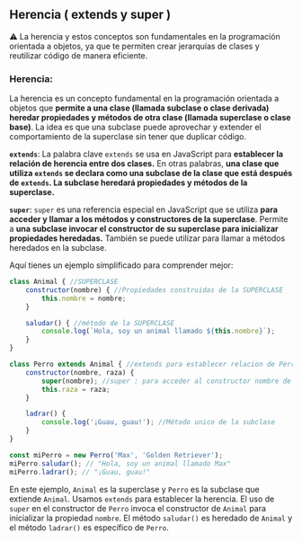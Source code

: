 ## Herencia ( extends y super )

<aside>
⚠️ La herencia y estos conceptos son fundamentales en la programación orientada a objetos, ya que te permiten crear jerarquías de clases y reutilizar código de manera eficiente.

</aside>

### **Herencia**:

La herencia es un concepto fundamental en la programación orientada a objetos que **permite a una clase (llamada subclase o clase derivada) heredar propiedades y métodos de otra clase (llamada superclase o clase base)**. La idea es que una subclase puede aprovechar y extender el comportamiento de la superclase sin tener que duplicar código.

**`extends`**:
La palabra clave `extends` se usa en JavaScript para **establecer la relación de herencia entre dos clases.** En otras palabras, **una clase que utiliza `extends` se declara como una subclase de la clase que está después de `extends`. La subclase heredará propiedades y métodos de la superclase.**

**`super`**:
`super` es una referencia especial en JavaScript que se utiliza **para acceder y llamar a los métodos y constructores de la superclase**. Permite a **una subclase invocar el constructor de su superclase para inicializar propiedades heredadas.** También se puede utilizar para llamar a métodos heredados en la subclase.

Aquí tienes un ejemplo simplificado para comprender mejor:

```jsx
class Animal { //SUPERCLASE
    constructor(nombre) { //Propiedades construidas de la SUPERCLASE
        this.nombre = nombre;
    }

    saludar() { //método de la SUPERCLASE
        console.log(`Hola, soy un animal llamado ${this.nombre}`);
    }
}

class Perro extends Animal { //extends para establecer relacion de Perro (SUBCLASE) con Animal (SUPERCLASE)
    constructor(nombre, raza) {
        super(nombre); //super : para acceder al constructor nombre de la SUPERCLASE Animal
        this.raza = raza;
    }

    ladrar() {
        console.log('¡Guau, guau!'); //Método unico de la subclase
    }
}

const miPerro = new Perro('Max', 'Golden Retriever');
miPerro.saludar(); // "Hola, soy un animal llamado Max"
miPerro.ladrar(); // "¡Guau, guau!"

```

En este ejemplo, `Animal` es la superclase y `Perro` es la subclase que extiende `Animal`. Usamos `extends` para establecer la herencia. El uso de `super` en el constructor de `Perro` invoca el constructor de `Animal` para inicializar la propiedad `nombre`. El método `saludar()` es heredado de `Animal` y el método `ladrar()` es específico de `Perro`.
